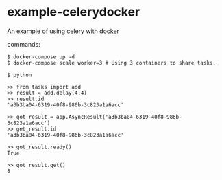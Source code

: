 # example-celerydocker
An example of using celery with docker

commands:

    $ docker-compose up -d
    $ docker-compose scale worker=3 # Using 3 containers to share tasks.
    
    $ python
    
    >> from tasks import add
    >> result = add.delay(4,4)
    >> result.id
    'a3b3ba04-6319-40f8-986b-3c823a1a6acc'
    
    >> got_result = app.AsyncResult('a3b3ba04-6319-40f8-986b-3c823a1a6acc')
    >> get_result.id
    'a3b3ba04-6319-40f8-986b-3c823a1a6acc'
    
    >> got_result.ready()
    True
    
    >> got_result.get()
    8
